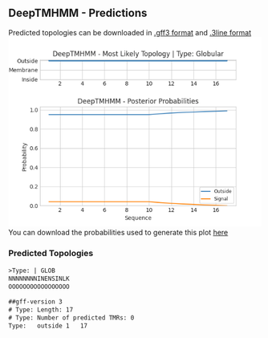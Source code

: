 ## DeepTMHMM - Predictions
Predicted topologies can be downloaded in [.gff3 format](TMRs.gff3) and [.3line format](predicted_topologies.3line)
![picture](plot.png)
You can download the probabilities used to generate this plot [here](Type:_probs.csv)
### Predicted Topologies
```
>Type: | GLOB
NNNNNNNNINENSINLK
OOOOOOOOOOOOOOOOO

```


```
##gff-version 3
# Type: Length: 17
# Type: Number of predicted TMRs: 0
Type:	outside	1	17				

```
